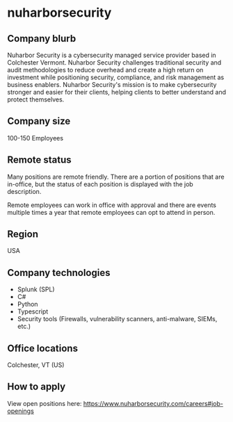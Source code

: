 # nuharborsecurity

## Company blurb

Nuharbor Security is a cybersecurity managed service provider based in Colchester Vermont. Nuharbor Security challenges traditional security and audit methodologies to reduce overhead and create a high return on investment while positioning security, compliance, and risk management as business enablers. Nuharbor Security's mission is to make cybersecurity stronger and easier for their clients, helping clients to better understand and protect themselves.

## Company size

100-150 Employees

## Remote status

Many positions are remote friendly. There are a portion of positions that are in-office, but the status of each position is displayed with the job description. 

Remote employees can work in office with approval and there are events multiple times a year that remote employees can opt to attend in person. 

## Region

USA

## Company technologies

- Splunk (SPL)
- C#
- Python
- Typescript
- Security tools (Firewalls, vulnerability scanners, anti-malware, SIEMs, etc.)

## Office locations

Colchester, VT (US)

## How to apply

View open positions here:
https://www.nuharborsecurity.com/careers#job-openings
